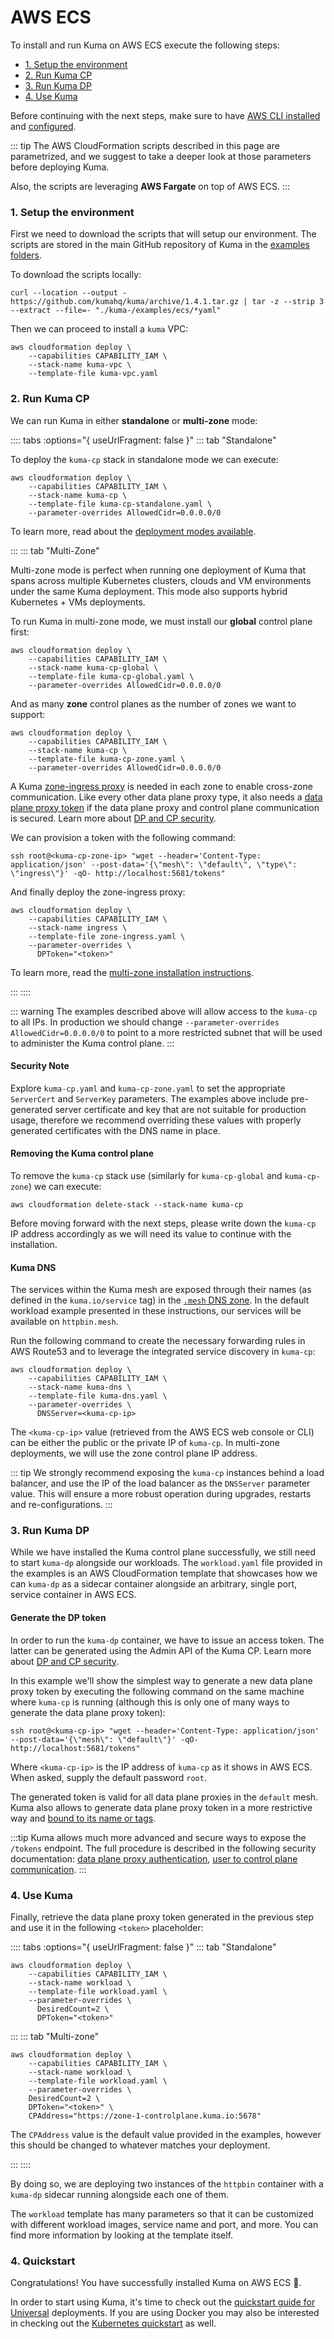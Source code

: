 ---
---
# AWS ECS

To install and run Kuma on AWS ECS execute the following steps:

* [1. Setup the environment](#_1-setup-the-environment)
* [2. Run Kuma CP](#_2-run-kuma-cp)
* [3. Run Kuma DP](#_3-run-kuma-dp)
* [4. Use Kuma](#_4-use-kuma)

Before continuing with the next steps, make sure to have [AWS CLI installed](https://docs.aws.amazon.com/cli/latest/userguide/install-cliv2.html) and [configured](https://docs.aws.amazon.com/cli/latest/userguide/cli-configure-quickstart.html).

::: tip
The AWS CloudFormation scripts described in this page are parametrized, and we suggest to take a deeper look at those parameters before deploying Kuma.

Also, the scripts are leveraging **AWS Fargate** on top of AWS ECS.
:::

### 1. Setup the environment

First we need to download the scripts that will setup our environment. The scripts are stored in the main GitHub repository of Kuma in the [examples folders](https://github.com/kumahq/kuma/tree/1.4.1/examples/ecs).

To download the scripts locally:

```shell
curl --location --output - https://github.com/kumahq/kuma/archive/1.4.1.tar.gz | tar -z --strip 3 --extract --file=- "./kuma-/examples/ecs/*yaml"
```

Then we can proceed to install a `kuma` VPC:

```shell
aws cloudformation deploy \
    --capabilities CAPABILITY_IAM \
    --stack-name kuma-vpc \
    --template-file kuma-vpc.yaml
```

### 2. Run Kuma CP

We can run Kuma in either **standalone** or **multi-zone** mode:

:::: tabs :options="{ useUrlFragment: false }"
::: tab "Standalone"

To deploy the `kuma-cp` stack in standalone mode we can execute:

```shell
aws cloudformation deploy \
    --capabilities CAPABILITY_IAM \
    --stack-name kuma-cp \
    --template-file kuma-cp-standalone.yaml \
    --parameter-overrides AllowedCidr=0.0.0.0/0
```

To learn more, read about the [deployment modes available](../documentation/deployments/).

:::
::: tab "Multi-Zone"

Multi-zone mode is perfect when running one deployment of Kuma that spans across multiple Kubernetes clusters, clouds and VM environments under the same Kuma deployment. This mode also supports hybrid Kubernetes + VMs deployments.

To run Kuma in multi-zone mode, we must install our **global** control plane first:

```shell
aws cloudformation deploy \
    --capabilities CAPABILITY_IAM \
    --stack-name kuma-cp-global \
    --template-file kuma-cp-global.yaml \
    --parameter-overrides AllowedCidr=0.0.0.0/0
```

And as many **zone** control planes as the number of zones we want to support:

```shell
aws cloudformation deploy \
    --capabilities CAPABILITY_IAM \
    --stack-name kuma-cp \
    --template-file kuma-cp-zone.yaml \
    --parameter-overrides AllowedCidr=0.0.0.0/0
```

A Kuma [zone-ingress proxy](../documentation/dps-and-data-model/#zone-ingress) is needed in each zone to enable cross-zone communication. Like every other data plane proxy type, it also needs a [data plane proxy token](../installation/ecs/#generate-the-dp-token) if the data plane proxy and control plane communication is secured. Learn more about [DP and CP security](../security/certificates/#data-plane-proxy-to-control-plane-communication).

We can provision a token with the following command:

```shell
ssh root@<kuma-cp-zone-ip> "wget --header='Content-Type: application/json' --post-data='{\"mesh\": \"default\", \"type\": \"ingress\"}' -qO- http://localhost:5681/tokens"
```

And finally deploy the zone-ingress proxy:

```shell
aws cloudformation deploy \
    --capabilities CAPABILITY_IAM \
    --stack-name ingress \
    --template-file zone-ingress.yaml \
    --parameter-overrides \
      DPToken="<token>"
``````

To learn more, read the [multi-zone installation instructions](../documentation/deployments/).

:::
::::

::: warning
The examples described above will allow access to the `kuma-cp` to all IPs. In production we should change `--parameter-overrides AllowedCidr=0.0.0.0/0` to point to a more restricted subnet that will be used to administer the Kuma control plane.
:::

#### Security Note

Explore `kuma-cp.yaml` and `kuma-cp-zone.yaml` to set the appropriate `ServerCert` and `ServerKey` parameters. The examples above include pre-generated server certificate and key that are not suitable for production usage, therefore we recommend overriding these values with properly generated certificates with the DNS name in place.

#### Removing the Kuma control plane

To remove the `kuma-cp` stack use (similarly for `kuma-cp-global` and `kuma-cp-zone`) we can execute:

```shell
aws cloudformation delete-stack --stack-name kuma-cp
```

Before moving forward with the next steps, please write down the `kuma-cp` IP address accordingly as we will need its value to continue with the installation.

#### Kuma DNS

The services within the Kuma mesh are exposed through their names (as defined in the `kuma.io/service` tag) in the [`.mesh` DNS zone](../networking/dns/#data-plane-proxy-dns). In the default workload example presented in these instructions, our services will be available on `httpbin.mesh`.

Run the following command to create the necessary forwarding rules in AWS Route53 and to leverage the integrated service discovery in `kuma-cp`:

```shell
aws cloudformation deploy \
    --capabilities CAPABILITY_IAM \
    --stack-name kuma-dns \
    --template-file kuma-dns.yaml \
    --parameter-overrides \
      DNSServer=<kuma-cp-ip>
```

The `<kuma-cp-ip>` value (retrieved from the AWS ECS web console or CLI) can be either the public or the private IP of `kuma-cp`. In multi-zone deployments, we will use the zone control plane IP address.

::: tip
We strongly recommend exposing the `kuma-cp` instances behind a load balancer, and use the IP of the load balancer as the `DNSServer` parameter value. This will ensure a more robust operation during upgrades, restarts and re-configurations.
:::

### 3. Run Kuma DP

While we have installed the Kuma control plane successfully, we still need to start `kuma-dp` alongside our workloads. The `workload.yaml` file provided in the examples is an AWS CloudFormation template that showcases how we can `kuma-dp` as a sidecar container alongside an arbitrary, single port, service container in AWS ECS.

#### Generate the DP token

In order to run the `kuma-dp` container, we have to issue an access token. The latter can be generated using the Admin API of the Kuma CP. Learn more about [DP and CP security](../security/certificates/#data-plane-proxy-to-control-plane-communication).

In this example we'll show the simplest way to generate a new data plane proxy token by executing the following command on the same machine where `kuma-cp` is running (although this is only one of many ways to generate the data plane proxy token):

```shell
ssh root@<kuma-cp-ip> "wget --header='Content-Type: application/json' --post-data='{\"mesh\": \"default\"}' -qO- http://localhost:5681/tokens"
```

Where `<kuma-cp-ip>` is the IP address of `kuma-cp` as it shows in AWS ECS. When asked, supply the default password `root`.

The generated token is valid for all data plane proxies in the `default` mesh. Kuma also allows to generate data plane proxy token in a more restrictive way and [bound to its name or tags](../security/dp-auth/#data-plane-proxy-token-boundary).

:::tip
Kuma allows much more advanced and secure ways to expose the `/tokens` endpoint. The full procedure is described in the following security documentation: [data plane proxy authentication](../security/certificates/#data-plane-proxy-to-control-plane-communication), [user to control plane communication](../security/certificates/#user-to-control-plane-communication).
:::

### 4. Use Kuma

Finally, retrieve the data plane proxy token generated in the previous step and use it in the following `<token>` placeholder:

:::: tabs :options="{ useUrlFragment: false }"
::: tab "Standalone"

```shell
aws cloudformation deploy \
    --capabilities CAPABILITY_IAM \
    --stack-name workload \
    --template-file workload.yaml \
    --parameter-overrides \
      DesiredCount=2 \
      DPToken="<token>"
```

:::
::: tab "Multi-zone"

```shell
aws cloudformation deploy \
    --capabilities CAPABILITY_IAM \
    --stack-name workload \
    --template-file workload.yaml \
    --parameter-overrides \
    DesiredCount=2 \
    DPToken="<token>" \
    CPAddress="https://zone-1-controlplane.kuma.io:5678"
```

The `CPAddress` value is the default value provided in the examples, however this should be changed to whatever matches your deployment.

:::
::::

By doing so, we are deploying two instances of the `httpbin` container with a `kuma-dp` sidecar running alongside each one of them.

The `workload` template has many parameters so that it can be customized with different workload images, service name and port, and more. You can find more information by looking at the template itself.

### 4. Quickstart

Congratulations! You have successfully installed Kuma on AWS ECS 🚀.

In order to start using Kuma, it's time to check out the [quickstart guide for Universal](../quickstart/universal/) deployments. If you are using Docker you may also be interested in checking out the [Kubernetes quickstart](../quickstart/kubernetes/) as well.
